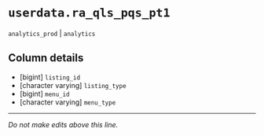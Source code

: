 # `userdata.ra_qls_pqs_pt1`
`analytics_prod` | `analytics`

## Column details
* [bigint]    `listing_id`
* [character varying] `listing_type`
* [bigint]    `menu_id`
* [character varying] `menu_type`

-------------------------------------------------------------------------------
*Do not make edits above this line.*
